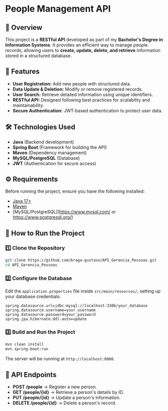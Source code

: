 # People Management API

## 📌 Overview
This project is a **RESTful API** developed as part of my **Bachelor's Degree in Information Systems**. It provides an efficient way to manage people records, allowing users to **create, update, delete, and retrieve** information stored in a structured database.

## 🚀 Features
- **User Registration:** Add new people with structured data.
- **Data Update & Deletion:** Modify or remove registered records.
- **User Search:** Retrieve detailed information using unique identifiers.
- **RESTful API:** Designed following best practices for scalability and maintainability.
- **Secure Authentication:** JWT-based authentication to protect user data.

## 🛠️ Technologies Used
- **Java** (Backend development)
- **Spring Boot** (Framework for building the API)
- **Maven** (Dependency management)
- **MySQL/PostgreSQL** (Database)
- **JWT** (Authentication for secure access)

## ⚙️ Requirements
Before running the project, ensure you have the following installed:
- [Java 17+](https://www.oracle.com/java/technologies/javase/jdk17-archive-downloads.html)
- [Maven](https://maven.apache.org/)
- [MySQL/PostgreSQL](https://www.mysql.com/ or https://www.postgresql.org/)

## 🚀 How to Run the Project
### 1️⃣ Clone the Repository
```bash
git clone https://github.com/braga-gustavo/API_Gerencia_Pessoas.git
cd API_Gerencia_Pessoas
```

### 2️⃣ Configure the Database
Edit the `application.properties` file inside `src/main/resources/`, setting up your database credentials:
```properties
spring.datasource.url=jdbc:mysql://localhost:3306/your_database
spring.datasource.username=your_username
spring.datasource.password=your_password
spring.jpa.hibernate.ddl-auto=update
```

### 3️⃣ Build and Run the Project
```bash
mvn clean install
mvn spring-boot:run
```
The server will be running at `http://localhost:8080`.

## 📌 API Endpoints
- **POST /people** → Register a new person.
- **GET /people/{id}** → Retrieve a person's details by ID.
- **PUT /people/{id}** → Update a person's information.
- **DELETE /people/{id}** → Delete a person's record.

